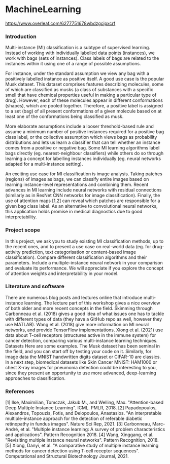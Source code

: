 # MachineLearning

https://www.overleaf.com/6277751678wbdzgcjpxcrf

### Introduction
Multi-instance (MI) classification is a subtype of supervised learning. Instead of working with
individually labelled data points (instances), we work with bags (sets of instances). Class
labels of bags are related to the instances within it using one of a range of possible
assumptions.

For instance, under the standard assumption we view any bag with a positively labelled
instance as positive itself. A good use case is the popular Musk dataset. This dataset
comprises features describing molecules, some of which are classified as musks (a class of
substances with a specific smell that have chemical properties useful in making a particular
type of drug). However, each of these molecules appear in different conformations (shapes),
which are pooled together. Therefore, a positive label is assigned to a set (bag) of all present
conformations of a given molecule based on at least one of the conformations being
classified as musk.

More elaborate assumptions include a looser threshold-based rule and assume a minimum
number of positive instances required for a positive bag class label, or the collective
assumption which views bags as probability distributions and lets us learn a classifier that
can tell whether an instance comes from a positive or negative bag.
Some MI learning algorithms label bags directly (eg. nearest-neighbour classifiers) while
others do so through learning a concept for labelling instances individually (eg. neural
networks adapted for a multi-instance setting).

An exciting use case for MI classification is image analysis. Taking patches (regions) of
images as bags, we can classify entire images based on learning instance-level
representations and combining them. Recent advances in MI learning include neural
networks with residual connections (similarly as in ResNet CNN networks for image
classification). Finally, the use of attention maps [1,2] can reveal which patches are
responsible for a given bag class label. As an alternative to convolutional neural networks,
this application holds promise in medical diagnostics due to good interpretability.

### Project scope

In this project, we ask you to study existing MI classification methods, up to the recent ones,
and to present a use case on real-world data (eg. for drug-activity prediction, text
categorisation or content-based image classification). Compare different classification
algorithms and their parameters. Include a multiple-instance neural network in your
comparison and evaluate its performance. We will appreciate if you explore the concept of
attention weights and interpretability in your model.

### Literature and software
There are numerous blog posts and lectures online that introduce multi-instance learning.
The lecture part of this workshop gives a nice overview of both older and more recent
concepts in the field.
Skimming through Carbonneau et al. (2018) gives a good idea of what issues one has to
tackle with different types of data (they have a GitHub repo as well, however they use
MATLAB).
Wang et al. (2018) give more information on MI neural networks, and provide TensorFlow
implementations.
Xiong et al. (2021) use data about T-cell receptors (structures active in the immune system)
for cancer detection, comparing various multi-instance learning techniques.
Datasets
Here are some examples. The Musk dataset has been seminal in the field, and you can start
off by testing your code on it. Similarly, for image data the MNIST handwritten digits dataset
or CIFAR-10 are classics.
In a next step, biomedical datasets like Skin Cancer MNIST: HAM1000 or chest X-ray
images for pneumonia detection could be interesting to you, since they present an
opportunity to use more advanced, deep-learning approaches to classification.
### References
[1] Ilse, Maximilian, Tomczak, Jakub M., and Welling, Max. "Attention-based Deep Multiple
Instance Learning". ICML. PMLR, 2018.
[2] Papadopoulos, Alexandros, Topouzis, Fotis, and Delopoulos, Anastasios. "An
interpretable multiple-instance approach for the detection of referable diabetic retinopathy in
fundus images". Nature Sci Rep, 2021.
[3] Carbonneau, Marc-André, et al. "Multiple instance learning: A survey of problem
characteristics and applications". Pattern Recognition 2018.
[4] Wang, Xinggang, et al. "Revisiting multiple instance neural networks". Pattern
Recognition, 2018.
[5] Xiong, Danyi, et al. "A comparative study of multiple instance learning methods for cancer
detection using T-cell receptor sequences". Computational and Structural Biotechnology
Journal, 2021.
